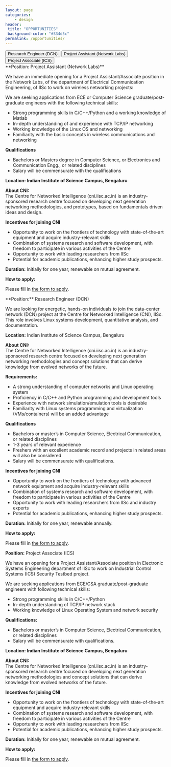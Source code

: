```yaml
---
layout: page
categories:
    - design
header:
 title: "OPPORTUNITIES"
 background-color: "#334d5c"
permalink: /opportunities/
---
```

<div class="tab">
  <button class="tablinks" onclick="clickTab(event, 'dcn')" id="defaultOpen">Research Engineer (DCN)</button>
  <button class="tablinks" onclick="clickTab(event, 'adwiser')">Project Assistant (Network Labs)</button>
  <button class="tablinks" onclick="clickTab(event, 'ics')">Project Associate (ICS)</button>
</div>
<div markdown="1" id="adwiser" class="tabcontent">
**Position: Project Assistant (Network Labs)**

We have an immediate opening for a Project Assistant/Associate position in the
Network Labs, of the department of Electrical Communication Engineering, of
IISc to work on wireless networking projects:

We are seeking applications from ECE or Computer Science graduate/post-graduate
engineers with the following technical skills:
- Strong programming skills in C/C++/Python and a working knowledge of Matlab
- In-depth understanding of and experience with TCP/IP networking
- Working knowledge of the Linux OS and networking
- Familiarity with the basic concepts in wireless communications and networking

**Qualifications**
- Bachelors or Masters degree in Computer Science, or Electronics and Communication Engg., or related disciplines
- Salary will be commensurate with the qualifications

**Location: Indian Institute of Science Campus, Bengaluru**

**About CNI:**<br>
The Centre for Networked Intelligence (cni.iisc.ac.in) is an industry-sponsored
research centre focused on developing next generation networking methodologies,
and prototypes, based on fundamentals driven ideas and design.

**Incentives for joining CNI**
- Opportunity to work on the frontiers of technology with state-of-the-art equipment and acquire industry-relevant skills
- Combination of systems research and software development, with freedom to participate in various activities of the Centre
- Opportunity to work with leading researchers from IISc
- Potential for academic publications, enhancing higher study prospects. 

**Duration:** Initially for one year, renewable on mutual agreement.

**How to apply:**<br>

Please fill in [the form to apply](https://forms.gle/q6sMPHAGzqVLw3ZF8).

</div>

<div markdown="1" id="dcn" class="tabcontent">
**Position:** Research Engineer  (DCN)

We are looking for energetic, hands-on individuals to join the data-center network (DCN) project at the Centre for Networked Intelligence (CNI), IISc. This role involves Linux systems development, quantitative analysis, and documentation. 

**Location:** Indian Institute of Science Campus, Bengaluru

**About CNI:**<br>
The Centre for Networked Intelligence (cni.iisc.ac.in) is an industry-sponsored research centre focused on developing next generation networking methodologies and concept solutions that can derive knowledge from evolved networks of the future.  

**Requirements:**

- A strong understanding of computer networks and Linux operating system 
- Proficiency in C/C++ and Python programming and development tools 
- Experience with network simulation/emulation tools is desirable
- Familiarity with Linux systems programming and virtualization (VMs/containers) will be an added advantage 

**Qualifications** 

- Bachelors or master’s in Computer Science, Electrical Communication, or related disciplines 
- 1-3 years of relevant experience 
- Freshers with an excellent academic record and projects in related areas will also be considered 
- Salary will be commensurate with qualifications. 

**Incentives for joining CNI**<br>

- Opportunity to work on the frontiers of technology with advanced network equipment and acquire industry-relevant skills 
- Combination of systems research and software development, with freedom to participate in various activities of the Centre 
- Opportunity to work with leading researchers from IISc and industry experts 
- Potential for academic publications, enhancing higher study prospects. 

**Duration:** Initially for one year, renewable annually.

**How to apply:**

Please fill in [the form to apply](https://forms.gle/q6sMPHAGzqVLw3ZF8).

</div>

<div markdown="1" id="ics" class="tabcontent">

**Position:** Project Associate (ICS)

We have an opening for a Project Assistant/Associate position in Electronic Systems Engineering department of IISc to work on Industrial Control Systems (ICS) Security Testbed project.

We are seeking applications from ECE/CSA graduate/post-graduate engineers with following technical skills:
- Strong programming skills in C/C++/Python
- In-depth understanding of TCP/IP network stack
- Working knowledge of Linux Operating System and network security

**Qualifications:**
- Bachelors or master’s in Computer Science, Electrical Communication, or related disciplines
- Salary will be commensurate with qualifications.

**Location: Indian Institute of Science Campus, Bengaluru**

**About CNI:**<br>
The Centre for Networked Intelligence (cni.iisc.ac.in) is an industry-sponsored research centre focused on developing next generation networking methodologies and concept solutions that can derive knowledge from evolved networks of the future.  

**Incentives for joining CNI**
- Opportunity to work on the frontiers of technology with state-of-the-art equipment and acquire industry-relevant skills 
- Combination of systems research and software development, with freedom to participate in various activities of the Centre
- Opportunity to work with leading researchers from IISc
- Potential for academic publications, enhancing higher study prospects. 

**Duration:** Initially for one year, renewable on mutual agreement.

**How to apply:**

Please fill in [the form to apply](https://forms.gle/q6sMPHAGzqVLw3ZF8).

</div>
